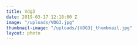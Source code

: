 ```yaml
---
title: Vdg3
date: 2019-03-17 12:18:00 Z
image: "/uploads/VDG3.jpg"
thumbnail-image: "/uploads/{VDG3}_thumbnail.jpg"
layout: photo
---
```


